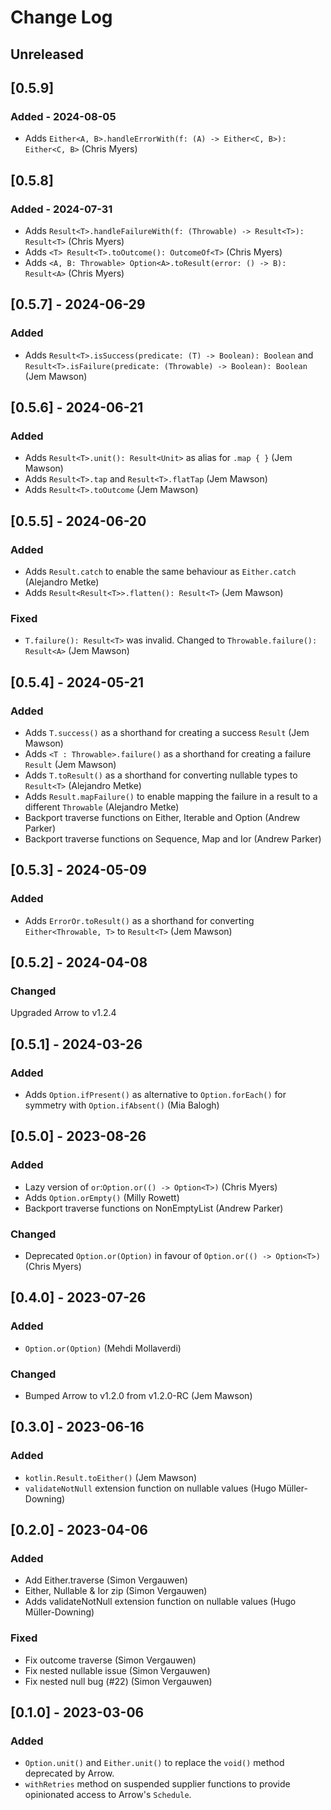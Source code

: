 # Change Log

## Unreleased

## [0.5.9]

### Added - 2024-08-05
* Adds `Either<A, B>.handleErrorWith(f: (A) -> Either<C, B>): Either<C, B>` (Chris Myers)

## [0.5.8]

### Added - 2024-07-31
* Adds `Result<T>.handleFailureWith(f: (Throwable) -> Result<T>): Result<T>` (Chris Myers)
* Adds `<T> Result<T>.toOutcome(): OutcomeOf<T>` (Chris Myers)
* Adds `<A, B: Throwable> Option<A>.toResult(error: () -> B): Result<A>` (Chris Myers)

## [0.5.7] - 2024-06-29

### Added
* Adds `Result<T>.isSuccess(predicate: (T) -> Boolean): Boolean` and `Result<T>.isFailure(predicate: (Throwable) -> Boolean): Boolean` (Jem Mawson)

## [0.5.6] - 2024-06-21

### Added
* Adds `Result<T>.unit(): Result<Unit>` as alias for `.map { }` (Jem Mawson)
* Adds `Result<T>.tap` and `Result<T>.flatTap` (Jem Mawson)
* Adds `Result<T>.toOutcome` (Jem Mawson)

## [0.5.5] - 2024-06-20

### Added
* Adds `Result.catch` to enable the same behaviour as `Either.catch` (Alejandro Metke)
* Adds `Result<Result<T>>.flatten(): Result<T>` (Jem Mawson)

### Fixed
* `T.failure(): Result<T>` was invalid. Changed to `Throwable.failure(): Result<A>` (Jem Mawson)

## [0.5.4] - 2024-05-21

### Added
* Adds `T.success()` as a shorthand for creating a success `Result` (Jem Mawson)
* Adds `<T : Throwable>.failure()` as a shorthand for creating a failure `Result` (Jem Mawson)
* Adds `T.toResult()` as a shorthand for converting nullable types to `Result<T>` (Alejandro Metke)
* Adds `Result.mapFailure()` to enable mapping the failure in a result to a different `Throwable` (Alejandro Metke)
* Backport traverse functions on Either, Iterable and Option (Andrew Parker)
* Backport traverse functions on Sequence, Map and Ior (Andrew Parker)

## [0.5.3] - 2024-05-09

### Added
* Adds `ErrorOr.toResult()` as a shorthand for converting `Either<Throwable, T>` to `Result<T>` (Jem Mawson)

## [0.5.2] - 2024-04-08

### Changed
Upgraded Arrow to v1.2.4

## [0.5.1] - 2024-03-26
### Added
* Adds `Option.ifPresent()` as alternative to `Option.forEach()` for symmetry with `Option.ifAbsent()` (Mia Balogh)

## [0.5.0] - 2023-08-26

### Added
* Lazy version of `or`:`Option.or(() -> Option<T>)` (Chris Myers)
* Adds `Option.orEmpty()` (Milly Rowett)
* Backport traverse functions on NonEmptyList (Andrew Parker)

### Changed
* Deprecated `Option.or(Option)` in favour of `Option.or(() -> Option<T>)` (Chris Myers)

## [0.4.0] - 2023-07-26

### Added
* `Option.or(Option)` (Mehdi Mollaverdi)

### Changed
* Bumped Arrow to v1.2.0 from v1.2.0-RC (Jem Mawson)


## [0.3.0] - 2023-06-16

### Added
* `kotlin.Result.toEither()` (Jem Mawson)
* `validateNotNull` extension function on nullable values (Hugo Müller-Downing)


## [0.2.0] - 2023-04-06

### Added
* Add Either.traverse (Simon Vergauwen)
* Either, Nullable & Ior zip (Simon Vergauwen)
* Adds validateNotNull extension function on nullable values (Hugo Müller-Downing)

### Fixed
* Fix outcome traverse (Simon Vergauwen)
* Fix nested nullable issue (Simon Vergauwen)
* Fix nested null bug (#22) (Simon Vergauwen)


## [0.1.0] - 2023-03-06

### Added
* `Option.unit()` and `Either.unit()` to replace the `void()` method deprecated by Arrow.
* `withRetries` method on suspended supplier functions to provide opinionated access to Arrow's `Schedule`.
